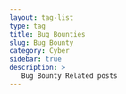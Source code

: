 ```yaml
---
layout: tag-list
type: tag
title: Bug Bounties
slug: Bug Bounty
category: Cyber
sidebar: true
description: >
   Bug Bounty Related posts
---
```

